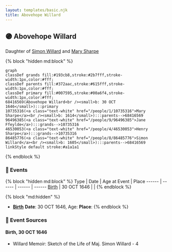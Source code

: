 ```yaml
---
layout: templates/basic.njk
title: Abovehope Willard
---
```

## 🟣 Abovehope Willard

Daughter of [Simon Willard](/people/8/86485776) and [Mary Sharpe](/people/1/10735316)

{% block "hidden md:block" %}
```mermaid
graph
classDef grands fill:#193cb8,stroke:#2b7fff,stroke-width:1px,color:#fff;
classDef parents fill:#372aac,stroke:#615fff,stroke-width:1px,color:#fff;
classDef primary fill:#007595,stroke:#00a6f4,stroke-width:1px,color:#fff;
68416569(Abovehope Willard<br /><small>b: 30 OCT 1646</small>):::primary
10735316(<a class="text-white" href="/people/1/10735316">Mary Sharpe</a><br /><small>b: 1614</small>):::parents-->68416569
96496385(<a class="text-white" href="/people/9/96496385">Jane Ffeylde</a>):::grands-->10735316
46530053(<a class="text-white" href="/people/4/46530053">Henry Sharpe</a>):::grands-->10735316
86485776(<a class="text-white" href="/people/8/86485776">Simon Willard</a><br /><small>b: 1605</small>):::parents-->68416569
linkStyle default stroke:#a1a1a1
```
{% endblock %}

### 📆 Events

{% block "hidden md:block" %}
Type | Date | Age at Event | Place
------ | ------ | ------ | ------
[Birth](#event-event-2) | 30 OCT 1646 |  |
{% endblock %}

{% block "md:hidden" %}
- **[Birth](#event-event-2)**
**Date**: 30 OCT 1646, Age:
**Place**:
{% endblock %}

### 📰 Event Sources

#### <a id="event-event-2"></a> Birth, 30 OCT 1646
* Willard Memoir: Sketch of the Life of Maj. Simon Willard  - 4
